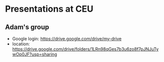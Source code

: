 # Presentations at CEU

## Adam's group

- Google login: <https://drive.google.com/drive/my-drive>
- location: <https://drive.google.com/drive/folders/1LRn98qGes7b3u6zo8f7pJNJuTywOp0JF?usp=sharing>
